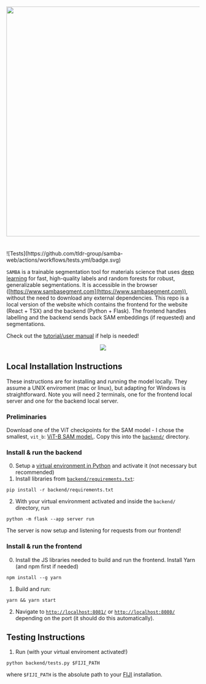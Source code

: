 <h1 align="center">
<img src="https://sambasegment.blob.core.windows.net/resources/samba_logo_wide.png" width="600">
</h1><br>
![Tests](https://github.com/tldr-group/samba-web/actions/workflows/tests.yml/badge.svg)

<!-- ![Diagram showing (a) different labelling types in SAMBA, (b) impact of scale parameter on smart labelling and (c) output segmentation ](docs/gui.png) --> 


`SAMBA` is a trainable segmentation tool for materials science that uses [deep learning](https://github.com/facebookresearch/segment-anything) for fast, high-quality labels and random forests for robust, generalizable segmentations. It is accessible in the browser ([https://www.sambasegment.com](https://www.sambasegment.com)), without the need to download any external dependencies. This repo is a local version of the website which contains the frontend for the website (React + TSX) and the backend (Python + Flask). The frontend handles labelling and the backend sends back SAM embeddings (if requested) and segmentations.

Check out the [tutorial/user manual](MANUAL.md) if help is needed!
<p align="center">
    <img src="https://sambasegment.blob.core.windows.net/resources/labelling_compressed.gif">
</p>
<!-- ![GIF showing labelling process](https://sambasegment.blob.core.windows.net/resources/labelling_compressed.gif) -->

## Local Installation Instructions

These instructions are for installing and running the model locally. They assume a UNIX enviroment (mac or linux), but adapting for Windows is straightforward. Note you will need 2 terminals, one for the frontend local server and one for the backend local server.

### Preliminaries

Download one of the ViT checkpoints for the SAM model - I chose the smallest, `vit_b`: [ViT-B SAM model.](https://dl.fbaipublicfiles.com/segment_anything/sam_vit_b_01ec64.pth). Copy this into the [`backend/`](backend) directory.

### Install & run the backend

0. Setup a [virtual environment in Python](https://docs.python.org/3/library/venv.html) and activate it (not necessary but recommended)
1. Install libraries from [`backend/requirements.txt`](backend/requirements.txt):

```
pip install -r backend/requirements.txt
```

2. With your virtual environment activated and inside the `backend/` directory, run

```
python -m flask --app server run
```

The server is now setup and listening for requests from our frontend!

### Install & run the frontend

0. Install the JS libraries needed to build and run the frontend. Install Yarn (and npm first if needed)

```
npm install --g yarn
```

1. Build and run:

```
yarn && yarn start
```

2. Navigate to [`http://localhost:8081/`](http://localhost:8081/) or [`http://localhost:8080/`](http://localhost:8080/) depending on the port (it should do this automatically).

## Testing Instructions

1. Run (with your virtual enviroment activated!)

```
python backend/tests.py $FIJI_PATH
```

where `$FIJI_PATH` is the absolute path to your [FIJI](https://imagej.net/software/fiji/) installation.

